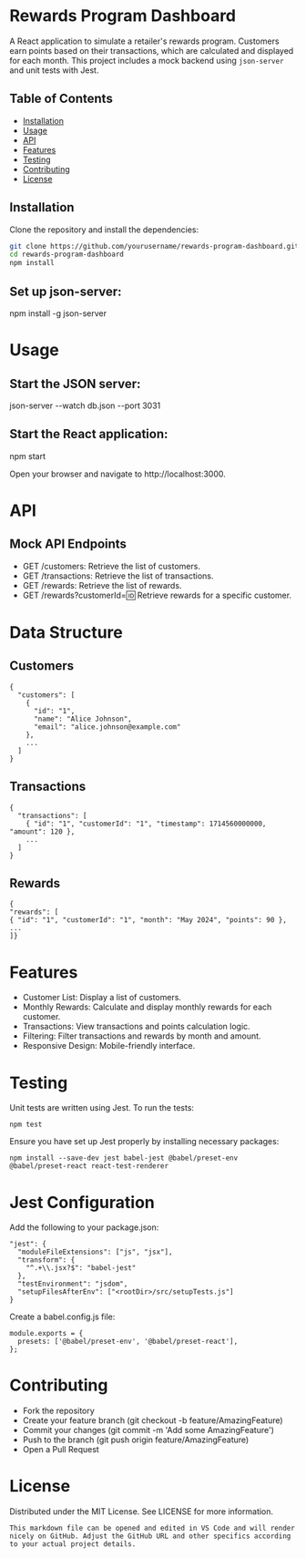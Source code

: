 # Rewards Program Dashboard

A React application to simulate a retailer's rewards program. Customers earn points based on their transactions, which are calculated and displayed for each month. This project includes a mock backend using `json-server` and unit tests with Jest.

## Table of Contents

- [Installation](#installation)
- [Usage](#usage)
- [API](#api)
- [Features](#features)
- [Testing](#testing)
- [Contributing](#contributing)
- [License](#license)

## Installation

Clone the repository and install the dependencies:

```bash
git clone https://github.com/yourusername/rewards-program-dashboard.git
cd rewards-program-dashboard
npm install
```

## Set up json-server:

npm install -g json-server

# Usage

## Start the JSON server:

json-server --watch db.json --port 3031

## Start the React application:

npm start

Open your browser and navigate to http://localhost:3000.

# API

## Mock API Endpoints

- GET /customers: Retrieve the list of customers.
- GET /transactions: Retrieve the list of transactions.
- GET /rewards: Retrieve the list of rewards.
- GET /rewards?customerId=:id: Retrieve rewards for a specific customer.

# Data Structure

## Customers

```
{
  "customers": [
    {
      "id": "1",
      "name": "Alice Johnson",
      "email": "alice.johnson@example.com"
    },
    ...
  ]
}
```

## Transactions

```
{
  "transactions": [
    { "id": "1", "customerId": "1", "timestamp": 1714560000000, "amount": 120 },
    ...
  ]
}

```

## Rewards

```
{
"rewards": [
{ "id": "1", "customerId": "1", "month": "May 2024", "points": 90 },
...
]}
```

# Features

- Customer List: Display a list of customers.
- Monthly Rewards: Calculate and display monthly rewards for each customer.
- Transactions: View transactions and points calculation logic.
- Filtering: Filter transactions and rewards by month and amount.
- Responsive Design: Mobile-friendly interface.

# Testing

Unit tests are written using Jest. To run the tests:

```
npm test
```

Ensure you have set up Jest properly by installing necessary packages:

```
npm install --save-dev jest babel-jest @babel/preset-env @babel/preset-react react-test-renderer

```

# Jest Configuration

Add the following to your package.json:

```
"jest": {
  "moduleFileExtensions": ["js", "jsx"],
  "transform": {
    "^.+\\.jsx?$": "babel-jest"
  },
  "testEnvironment": "jsdom",
  "setupFilesAfterEnv": ["<rootDir>/src/setupTests.js"]
}
```

Create a babel.config.js file:

```
module.exports = {
  presets: ['@babel/preset-env', '@babel/preset-react'],
};

```

# Contributing

- Fork the repository
- Create your feature branch (git checkout -b feature/AmazingFeature)
- Commit your changes (git commit -m 'Add some AmazingFeature')
- Push to the branch (git push origin feature/AmazingFeature)
- Open a Pull Request

# License

Distributed under the MIT License. See LICENSE for more information.

```
This markdown file can be opened and edited in VS Code and will render nicely on GitHub. Adjust the GitHub URL and other specifics according to your actual project details.
```
